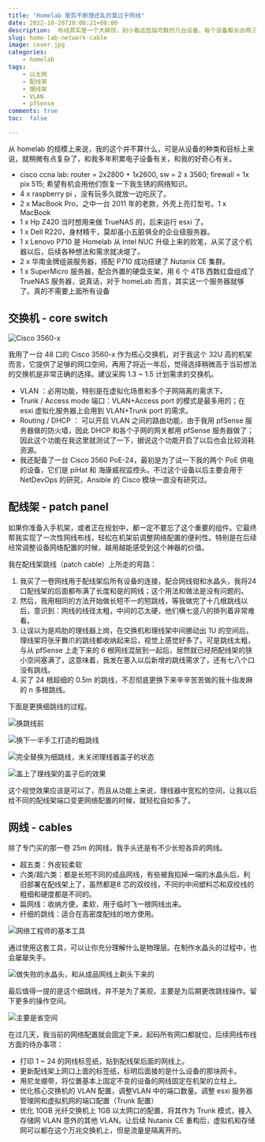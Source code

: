 ```yaml
---
title: "Homelab 里剪不断理还乱的莫过于网线"
date: 2022-10-26T20:08:21+08:00
description:  布线其实是一个大麻烦，别小看这屈指可数的几台设备，每个设备都长出两三根烦恼丝以后呢？
slug: home-lab-network-cable
image: cover.jpg
categories:
    - homelab
tags:
    - 以太网
    - 配线架
    - 理线架
    - VLAN
    - pfSense
comments: true
toc:  false

---
```


从 homelab 的规模上来说，我的这个并不算什么，可是从设备的种类和目标上来说，就稍微有点复杂了，和我多年积累电子设备有关，和我的好奇心有关。

* cisco ccna lab: router = 2x2800 + 1x2600, sw = 2 x 3560; firewall = 1x pix 515; 希望有机会用他们恢复一下我生锈的网络知识。
* 4 x raspberry pi ，没有玩多久就放一边吃灰了。 
* 2 x MacBook Pro，之中一台 2011 年的老款，外壳上亮灯型号。1 x MacBook
* 1 x Hp Z420 当时想用来做 TrueNAS 的，后来运行 esxi 了。
* 1 x Dell R220，身材精干，莫却虽小五脏俱全的企业级服务器。
* 1 x Lenovo P710 是 Homelab 从 Intel NUC 升级上来的败笔，从买了这个机器以后，后续各种想法和需求就决堤了。
* 2 x 华南金牌组装服务器，搭配 P710 成功搭建了 Nutanix CE 集群。
* 1 x SuperMicro 服务器，配合外置的硬盘支架，用 6 个 4TB 西数红盘组成了 TrueNAS 服务器，说真话，对于 homeLab 而言，其实这一个服务器就够了。真的不需要上面所有设备

## 交换机 - core switch

![Cisco 3560-x](WechatIMG157.jpeg)

我用了一台 48 口的 Cisco 3560-x 作为核心交换机，对于我这个 32U 高的机架而言，它提供了足够的网口空间，再用了将近一年后，觉得选择稍微高于当前想法的交换机是非常正确的选择。建议采购 1.3 ~ 1.5 计划需求的交换机。

* VLAN ：必用功能，特别是在虚拟化场景和多个子网隔离的需求下。
* Trunk / Access mode 端口：VLAN+Access port 的模式是最多用的；在 esxi 虚拟化服务器上会用到 VLAN+Trunk port 的需求。
* Routing / DHCP ： 可以开启 VLAN 之间的路由功能，由于我用 pfSense 服务器做的防火墙，因此 DHCP 和各个子网的网关都用 pfSense 服务器做了；因此这个功能在我这里就测试了一下，据说这个功能开启了以后也会比较消耗资源。 
* 我还配备了一台  Cisco 3560 PoE-24，最初是为了试一下我的两个 PoE 供电的设备，它们是 piHat 和 海康威视监控头。不过这个设备以后主要会用于 NetDevOps 的研究，Ansible 的 Cisco 模块一直没有研究过。

## 配线架 - patch panel

如果你准备入手机架，或者正在规划中，都一定不要忘了这个重要的组件。它最终帮我实现了一次性网线布线，轻松在机架前调整网络配置的便利性。特别是在后续经常调整设备网络配置的时候，越用越能感受到这个神器的价值。

我在配线架跳线（patch cable）上所走的弯路：

1. 我买了一卷网线用于配线架后所有设备的连接，配合网线钳和水晶头，我将24 口配线架的后面都布满了长度和是的网线；这个用法和做法是没有问题的。
2. 然后，我用相同的方法开始做长短不一的短跳线，等我做完了十几根跳线以后，意识到：网线的线径太粗，中间的芯太硬，他们横七竖八的排列着非常难看。
3. 让误以为是鸡肋的理线器上岗，在交换机和理线架中间挪动出 1U 的空间后，理线架将张牙舞爪的跳线都收纳起来后，视觉上感觉好多了。可是跳线太粗，与从 pfSense 上走下来的 6 根网线混居到一起后，居然就已经把配线架的狭小空间塞满了，这意味着，我发在塞入以后新增的跳线需求了，还有七八个口没有跳线。
4. 买了 24 根超细的 0.5m 的跳线，不忍彻底更换下来辛辛苦苦做的我十指发麻的 n 多根跳线。

下面是更换细跳线的过程。

![换跳线前](WechatIMG154.jpeg)

![换下一半手工打造的粗跳线](WechatIMG155.jpeg)


![完全替换为细跳线，未关闭理线器盖子的状态](WechatIMG153.jpeg)

![盖上了理线架的盖子后的效果](cover.jpg)

这个视觉效果应该是可以了，而且从功能上来说，理线器中宽松的空间，让我以后给不同的配线架端口变更网络配置的时候，就轻松自如多了。


## 网线 - cables

除了专门买的那一卷 25m 的网线，我手头还是有不少长短各异的网线。

* 超五类：外皮较柔软
* 六类/超六类：都是长短不同的成品网线，有些被我掐掉一端的水晶头后，利旧部署在配线架上了，虽然都是8 芯的双绞线，不同的中间塑料芯和双绞线的粗细和硬度都是不同的。
* 扁网线：收纳方便，柔软，用于临时飞一根网线出来。
* 纤细的跳线：适合在高密度配线的地方使用。

![网络工程师的基本工具](WechatIMG151.jpeg)

通过使用这套工具，可以让你充分理解什么是物理层。在制作水晶头的过程中，也会屡屡失手。

![做失败的水晶头，和从成品网线上剃头下来的](WechatIMG156.jpeg)

最后值得一提的是这个细跳线，并不是为了美观，主要是为后期更改跳线操作。留下更多的操作空间。

![主要是省空间](WechatIMG150.jpeg)

在过几天，我当前的网络配置就会固定下来，起码所有网口都就位，后续网线布线方面的待办事项：

* 打印 1 ~ 24 的网线标签纸，贴到配线架后面的网线上。
* 更新配线架上网口上面的标签纸，标明后面接的是什么设备的那块网卡。
* 用尼龙绷带，将位置基本上固定不变的设备的网线固定在机架的立柱上。
* 优化核心交换机的 VLAN 配置，调整VLAN 中的端口数量。调整 esxi 服务器管理网和虚拟机网的端口配置（Trunk 配置）
* 优化 10GB 光纤交换机上 1GB 以太网口的配置，将其作为 Trunk 模式，接入存储网 VLAN 意外的其他 VLAN。让后续 Nutanix CE 重构后，虚拟机和存储网可以都在这个万兆交换机上，但是流量是隔离开的。